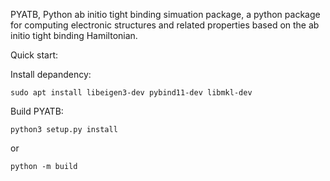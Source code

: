 PYATB, Python ab initio tight binding simuation package, a python package for computing electronic structures and related properties based on the ab initio tight binding Hamiltonian.

Quick start:

Install depandency:
```
sudo apt install libeigen3-dev pybind11-dev libmkl-dev
```
Build PYATB:
```
python3 setup.py install
```
or
```
python -m build
```
